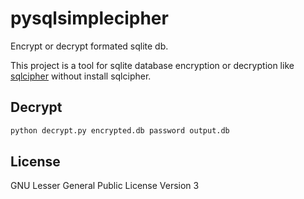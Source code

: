 # pysqlsimplecipher
Encrypt or decrypt formated sqlite db.

This project is a tool for sqlite database encryption or decryption like
[sqlcipher](http://sqlcipher.net/)
without install sqlcipher.

## Decrypt
```bash
python decrypt.py encrypted.db password output.db
```

## License
GNU Lesser General Public License Version 3

